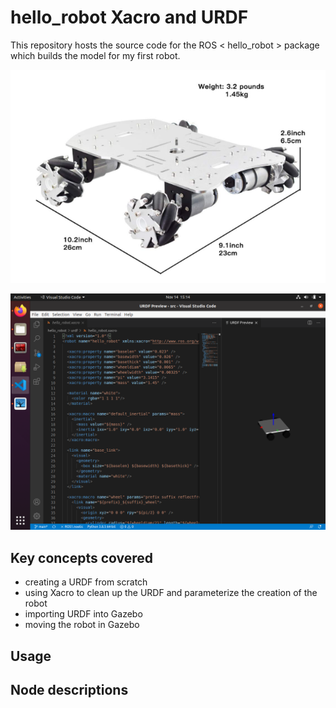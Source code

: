 # hello_robot Xacro and URDF #

This repository hosts the source code for the ROS < hello_robot > package which builds the model for my first robot.

![image info](./pictures/robotBase.png)


![image info](./pictures/URDF.png)

## Key concepts covered ##
- creating a URDF from scratch
- using Xacro to clean up the URDF and parameterize the creation of the robot
- importing URDF into Gazebo
- moving the robot in Gazebo

## Usage ## 

## Node descriptions ##

